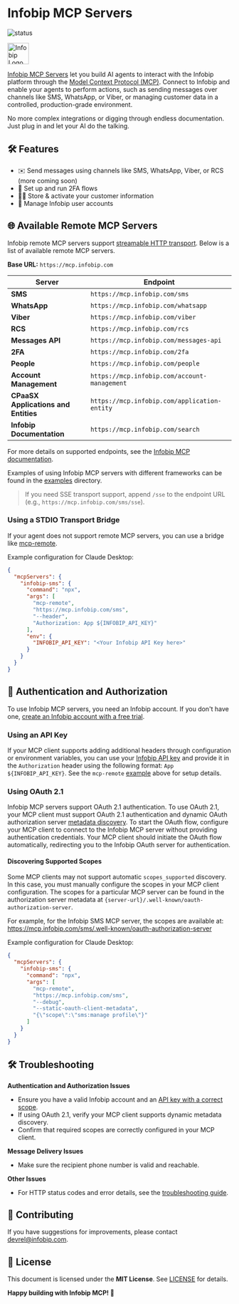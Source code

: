 # Infobip MCP Servers

![status](https://img.shields.io/badge/Status-Beta-fc6423)

<img src="https://cdn-web.infobip.com/uploads/2025/05/infobip-logo-horizontal-orange.png" alt="Infobip Logo" height="48" style="display:inline;vertical-align:middle;">

[Infobip MCP Servers](https://www.infobip.com/mcp) let you build AI agents to interact with the Infobip platform through the [Model Context Protocol (MCP)](https://modelcontextprotocol.io/docs).
Connect to Infobip and enable your agents to perform actions, such as sending messages over channels like SMS, WhatsApp, or Viber, or managing customer data in a controlled, production-grade environment.

No more complex integrations or digging through endless documentation. Just plug in and let your AI do the talking.


## 🛠️ Features

- ✉️ Send messages using channels like SMS, WhatsApp, Viber, or RCS (more coming soon)
- 📱 Set up and run 2FA flows
- 🧑‍💼 Store & activate your customer information
- 👤 Manage Infobip user accounts

## 🌐 Available Remote MCP Servers

Infobip remote MCP servers support [streamable HTTP transport](https://modelcontextprotocol.io/docs/learn/architecture#transport-layer).
Below is a list of available remote MCP servers.

**Base URL:** `https://mcp.infobip.com`

| Server                               | Endpoint                                     |
|--------------------------------------|----------------------------------------------|
| **SMS**                              | `https://mcp.infobip.com/sms`                |
| **WhatsApp**                         | `https://mcp.infobip.com/whatsapp`           |
| **Viber**                            | `https://mcp.infobip.com/viber`              |
| **RCS**                              | `https://mcp.infobip.com/rcs`                |
| **Messages API**                     | `https://mcp.infobip.com/messages-api`       |
| **2FA**                              | `https://mcp.infobip.com/2fa`                |
| **People**                           | `https://mcp.infobip.com/people`             |
| **Account Management**               | `https://mcp.infobip.com/account-management` |
| **CPaaSX Applications and Entities** | `https://mcp.infobip.com/application-entity` |
| **Infobip Documentation**            | `https://mcp.infobip.com/search`             |

For more details on supported endpoints, see the [Infobip MCP documentation](https://www.infobip.com/mcp).

Examples of using Infobip MCP servers with different frameworks can be found in the [examples](./examples) directory.

> If you need SSE transport support, append `/sse` to the endpoint URL (e.g., `https://mcp.infobip.com/sms/sse`).

### Using a STDIO Transport Bridge

If your agent does not support remote MCP servers, you can use a bridge like [mcp-remote](https://github.com/geelen/mcp-remote).

Example configuration for Claude Desktop:

```json
{
  "mcpServers": {
    "infobip-sms": {
      "command": "npx",
      "args": [
        "mcp-remote",
        "https://mcp.infobip.com/sms",
        "--header",
        "Authorization: App ${INFOBIP_API_KEY}"
      ],
      "env": {
        "INFOBIP_API_KEY": "<Your Infobip API Key here>"
      }
    }
  }
}
```

## 🔐 Authentication and Authorization

To use Infobip MCP servers, you need an Infobip account.
If you don't have one, [create an Infobip account with a free trial](https://infobip.com/signup).

### Using an API Key

If your MCP client supports adding additional headers through configuration or environment variables, you can use your [Infobip API key](https://www.infobip.com/docs/essentials/api-essentials/api-authentication#api-key-header) and provide it in the `Authorization` header using the following format: `App ${INFOBIP_API_KEY}`.
See the `mcp-remote` [example](#using-a-stdio-transport-bridge) above for setup details.

### Using OAuth 2.1

Infobip MCP servers support OAuth 2.1 authentication.
To use OAuth 2.1, your MCP client must support OAuth 2.1 authentication and dynamic OAuth authorization server [metadata discovery](https://modelcontextprotocol.io/specification/2025-06-18/basic/authorization#server-metadata-discovery).
To start the OAuth flow, configure your MCP client to connect to the Infobip MCP server without providing authentication credentials.
Your MCP client should initiate the OAuth flow automatically, redirecting you to the Infobip OAuth server for authentication.

#### Discovering Supported Scopes

Some MCP clients may not support automatic `scopes_supported` discovery.
In this case, you must manually configure the scopes in your MCP client configuration.
The scopes for a particular MCP server can be found in the authorization server metadata at `{server-url}/.well-known/oauth-authorization-server`.

For example, for the Infobip SMS MCP server, the scopes are available at:
https://mcp.infobip.com/sms/.well-known/oauth-authorization-server

Example configuration for Claude Desktop:

```json
{
  "mcpServers": {
    "infobip-sms": {
      "command": "npx",
      "args": [
        "mcp-remote",
        "https://mcp.infobip.com/sms",
        "--debug",
        "--static-oauth-client-metadata",
        "{\"scope\":\"sms:manage profile\"}"
      ]
    }
  }
}
```

## 🛠️ Troubleshooting

**Authentication and Authorization Issues**
- Ensure you have a valid Infobip account and an [API key with a correct scope](https://www.infobip.com/docs/essentials/api-essentials/api-authentication#api-scopes-on-basic-auth-basic).
- If using OAuth 2.1, verify your MCP client supports dynamic metadata discovery.
- Confirm that required scopes are correctly configured in your MCP client.

**Message Delivery Issues**
- Make sure the recipient phone number is valid and reachable.

**Other Issues**
- For HTTP status codes and error details, see the [troubleshooting guide](https://www.infobip.com/docs/essentials/api-essentials/response-status-and-error-codes#http-status-codes).

## 🤝 Contributing

If you have suggestions for improvements, please contact [devrel@infobip.com](mailto:devrel@infobip.com).

## 📄 License

This document is licensed under the **MIT License**. See [LICENSE](LICENSE) for details.

**Happy building with Infobip MCP! 🚀**
